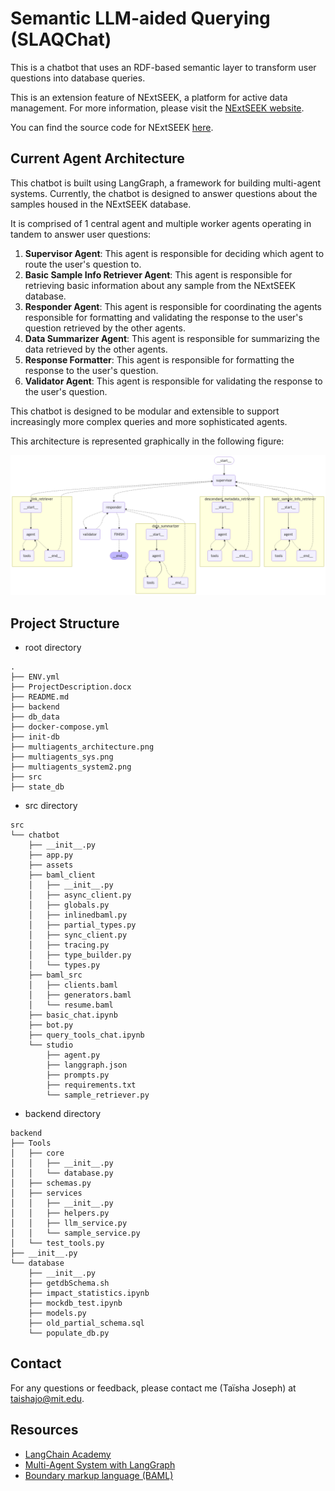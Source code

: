 # Semantic LLM-aided Querying (SLAQChat)

This is a chatbot that uses an RDF-based semantic layer to transform user questions into database queries.

This is an extension feature of NExtSEEK, a platform for active data management. For more information, please visit the [NExtSEEK website](https://nextseek.mit.edu/).

You can find the source code for NExtSEEK [here](https://github.com/BMCBCC/NExtSEEK). 

## Current Agent Architecture

This chatbot is built using LangGraph, a framework for building multi-agent systems. Currently, the chatbot is designed to answer questions about the samples housed in the NExtSEEK database.

It is comprised of 1 central agent and multiple worker agents operating in tandem to answer user questions:

1) **Supervisor Agent**: This agent is responsible for deciding which agent to route the user's question to.
2) **Basic Sample Info Retriever Agent**: This agent is responsible for retrieving basic information about any sample from the NExtSEEK database.
3) **Responder Agent**: This agent is responsible for coordinating the agents responsible for formatting and validating the response to the user's question retrieved by the other agents.
4) **Data Summarizer Agent**: This agent is responsible for summarizing the data retrieved by the other agents.
5) **Response Formatter**: This agent is responsible for formatting the response to the user's question.
6) **Validator Agent**: This agent is responsible for validating the response to the user's question.

This chatbot is designed to be modular and extensible to support increasingly more complex queries and more sophisticated agents.

This architecture is represented graphically in the following figure:

![alt text](multiagents_architecture2.png)

## Project Structure

- root directory

```
.
├── ENV.yml
├── ProjectDescription.docx
├── README.md
├── backend
├── db_data
├── docker-compose.yml
├── init-db
├── multiagents_architecture.png
├── multiagents_sys.png
├── multiagents_system2.png
├── src
├── state_db
```

- src directory
```
src
└── chatbot
    ├── __init__.py
    ├── app.py
    ├── assets
    ├── baml_client
    │   ├── __init__.py
    │   ├── async_client.py
    │   ├── globals.py
    │   ├── inlinedbaml.py
    │   ├── partial_types.py
    │   ├── sync_client.py
    │   ├── tracing.py
    │   ├── type_builder.py
    │   └── types.py
    ├── baml_src
    │   ├── clients.baml
    │   ├── generators.baml
    │   └── resume.baml
    ├── basic_chat.ipynb
    ├── bot.py
    ├── query_tools_chat.ipynb
    └── studio
        ├── agent.py
        ├── langgraph.json
        ├── prompts.py
        ├── requirements.txt
        └── sample_retriever.py
```

- backend directory
```
backend
├── Tools
│   ├── core
│   │   ├── __init__.py
│   │   └── database.py
│   ├── schemas.py
│   ├── services
│   │   ├── __init__.py
│   │   ├── helpers.py
│   │   ├── llm_service.py
│   │   └── sample_service.py
│   └── test_tools.py
├── __init__.py
└── database
    ├── __init__.py
    ├── getdbSchema.sh
    ├── impact_statistics.ipynb
    ├── mockdb_test.ipynb
    ├── models.py
    ├── old_partial_schema.sql
    └── populate_db.py
```

## Contact

For any questions or feedback, please contact me (Taïsha Joseph) at taishajo@mit.edu.

## Resources

- [LangChain Academy](https://academy.langchain.com/) 
- [Multi-Agent System with LangGraph](https://blog.futuresmart.ai/multi-agent-system-with-langgraph)
- [Boundary markup language (BAML)](https://docs.boundaryml.com/guide/introduction/what-is-baml) 